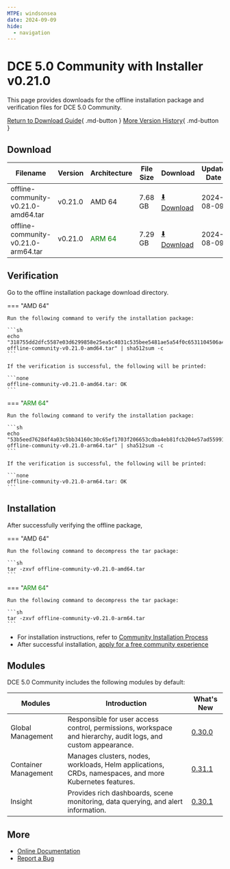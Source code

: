 ```yaml
---
MTPE: windsonsea
date: 2024-09-09
hide:
  - navigation
---
```


# DCE 5.0 Community with Installer v0.21.0

This page provides downloads for the offline installation package and verification files for DCE 5.0 Community.

[Return to Download Guide](../index.md){ .md-button } [More Version History](./dce5-installer-history.md){ .md-button }

## Download

| Filename | Version | Architecture | File Size | Download | Update Date |
| --------- | ------- | ------------ | --------- | -------- | ----------- |
| offline-community-v0.21.0-amd64.tar | v0.21.0 | AMD 64 | 7.68 GB | [:arrow_down: Download](https://qiniu-download-public.daocloud.io/DaoCloud_Enterprise/dce5/offline-community-v0.21.0-amd64.tar) | 2024-08-09 |
| offline-community-v0.21.0-arm64.tar | v0.21.0 | <font color="green">ARM 64</font> | 7.29 GB | [:arrow_down: Download](https://qiniu-download-public.daocloud.io/DaoCloud_Enterprise/dce5/offline-community-v0.21.0-arm64.tar) | 2024-08-09 |

## Verification

Go to the offline installation package download directory.

=== "AMD 64"

    Run the following command to verify the installation package:

    ```sh
    echo "318755dd2dfc5587e03d6299858e25ea5c4031c535bee5481ae5a54f0c6531104506a42414cd07c4bf1ee86d38d240bf158e00f95a8fc32bbe0d50f87bead014  offline-community-v0.21.0-amd64.tar" | sha512sum -c
    ```

    If the verification is successful, the following will be printed:

    ```none
    offline-community-v0.21.0-amd64.tar: OK
    ```

=== "<font color="green">ARM 64</font>"

    Run the following command to verify the installation package:

    ```sh
    echo "53b5eed76284f4a03c5bb34160c30c65ef1703f206653cdba4eb81fcb204e57ad55991cdf89bbc4ecb3e64fbbb172dba501e8e36cd176e4d005b996c4c0e0043  offline-community-v0.21.0-arm64.tar" | sha512sum -c
    ```

    If the verification is successful, the following will be printed:

    ```none
    offline-community-v0.21.0-arm64.tar: OK
    ```

## Installation

After successfully verifying the offline package,

=== "AMD 64"

    Run the following command to decompress the tar package:

    ```sh
    tar -zxvf offline-community-v0.21.0-amd64.tar
    ```

=== "<font color="green">ARM 64</font>"

    Run the following command to decompress the tar package:

    ```sh
    tar -zxvf offline-community-v0.21.0-arm64.tar
    ```

- For installation instructions, refer to [Community Installation Process](../../install/community/k8s/online.md#_2)
- After successful installation, [apply for a free community experience](../../dce/license0.md)

## Modules

DCE 5.0 Community includes the following modules by default:

| Modules | Introduction | What's New |
| -------- | ----------- | ---------- |
| Global Management | Responsible for user access control, permissions, workspace and hierarchy, audit logs, and custom appearance. | [0.30.0](../../ghippo/intro/release-notes.md#0300) |
| Container Management | Manages clusters, nodes, workloads, Helm applications, CRDs, namespaces, and more Kubernetes features. | [0.31.1](../../kpanda/intro/release-notes.md#0311) |
| Insight | Provides rich dashboards, scene monitoring, data querying, and alert information. | [0.30.1](../../insight/intro/releasenote.md#0301) |

## More

- [Online Documentation](../../dce/index.md)
- [Report a Bug](https://github.com/DaoCloud/DaoCloud-docs/issues)
